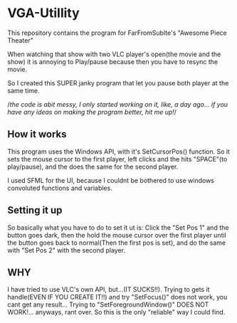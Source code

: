 # VGA-Utillity
This repository contains the program for FarFromSublte's "Awesome Piece Theater"

When watching that show with two VLC player's open(the movie and the show) it is annoying to Play/pause
because then you have to resync the movie.

So I created this SUPER janky program that let you pause both player at the same time.

/*the code is abit messy, I only started working on it, like, a day ago... if you have any ideas on making the program better, hit me up!*/

## How it works

This program uses the Windows API, with it's SetCursorPos() function.
So it sets the mouse cursor to the first player, left clicks and the hits "SPACE"(to play/pause),
and the does the same for the second player.

I used SFML for the UI, because I couldnt be bothered to use windows convoluted functions and variables.

## Setting it up

So basically what you have to do to set it ut is: Click the "Set Pos 1" and the button goes dark, then the hold the mouse cursor
over the first player until the button goes back to normal(Then the first pos is set), and do the same with "Set Pos 2" with the second player.

## WHY

I have tried to use VLC's own API, but...(IT SUCKS!!). Trying to gets it handle(EVEN IF YOU CREATE IT!!) and try "SetFocus()" does not work, you cant get any result... Trying to "SetForegroundWindow()" DOES NOT WORK!... anyways, rant over.
So this is the only "reliable" way I could find.
